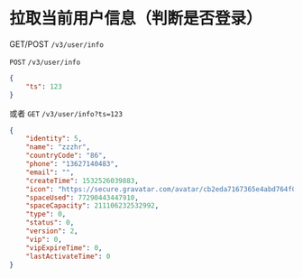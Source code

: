 # 拉取当前用户信息（判断是否登录）

GET/POST ```/v3/user/info```

```POST``` ```/v3/user/info```
```json
{
    "ts": 123
}
```
或者
```GET``` ```/v3/user/info?ts=123```

```json
{
    "identity": 5,
    "name": "zzzhr",
    "countryCode": "86",
    "phone": "13627140483",
    "email": "",
    "createTime": 1532526039883,
    "icon": "https://secure.gravatar.com/avatar/cb2eda7167365e4abd764f0d8b820407?d=identicon",
    "spaceUsed": 77290443447910,
    "spaceCapacity": 211106232532992,
    "type": 0,
    "status": 0,
    "version": 2,
    "vip": 0,
    "vipExpireTime": 0,
    "lastActivateTime": 0
}
```
